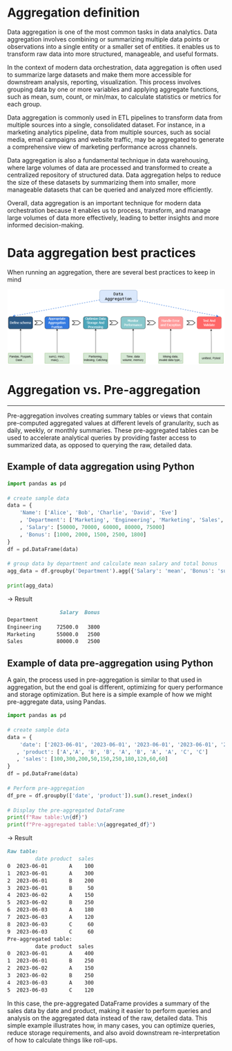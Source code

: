 # **Aggregation definition**


Data aggregation is one of the most common tasks in data analytics. Data aggregation involves combining or summarizing multiple data points or observations into a single entity or a smaller set of entities. it enables us to transform raw data into more structured, manageable, and useful formats.

In the context of modern data orchestration, data aggregation is often used to summarize large datasets and make them more accessible for downstream analysis, reporting, visualization. This process involves grouping data by one or more variables and applying aggregate functions, such as mean, sum, count, or min/max, to calculate statistics or metrics for each group.

Data aggregation is commonly used in ETL pipelines to transform data from multiple sources into a single, consolidated dataset. For instance, in a marketing analytics pipeline, data from multiple sources, such as social media, email campaigns and website traffic, may be aggregated to generate a comprehensive view of marketing performance across channels.

Data aggregation is also a fundamental technique in data warehousing, where large volumes of data are processed and transformed to create a centralized repository of structured data. Data aggregation helps to reduce the size of these datasets by summarizing them into smaller, more manageable datasets that can be queried and analyzed more efficiently.

Overall, data aggregation is an important technique for modern data orchestration because it enables us to process, transform, and manage large volumes of data more effectively, leading to better insights and more informed decision-making.

# Data aggregation best practices


When running an aggregation, there are several best practices to keep in mind

![DataAggregation.png](./image/DataAggregation.png)

# **Aggregation vs. Pre-aggregation**
---

Pre-aggregation involves creating summary tables or views that contain pre-computed aggregated values at different levels of granularity, such as daily, weekly, or monthly summaries. These pre-aggregated tables can be used to accelerate analytical queries by providing faster access to summarized data, as opposed to querying the raw, detailed data.

## **Example of data aggregation using Python**

```python
import pandas as pd

# create sample data
data = {
	'Name': ['Alice', 'Bob', 'Charlie', 'David', 'Eve']
	, 'Department': ['Marketing', 'Engineering', 'Marketing', 'Sales', 'Engineering']
	, 'Salary': [50000, 70000, 60000, 80000, 75000]
	, 'Bonus': [1000, 2000, 1500, 2500, 1800]
}
df = pd.DataFrame(data)

# group data by department and calculate mean salary and total bonus
agg_data = df.groupby('Department').agg({'Salary': 'mean', 'Bonus': 'sum'})

print(agg_data)
```

→ Result

```markdown
                 Salary  Bonus
Department
Engineering     72500.0   3800
Marketing       55000.0   2500
Sales           80000.0   2500
```

## **Example of data pre-aggregation using Python**

A gain, the process used in pre-aggregation is similar to that used in aggregation, but the end goal is different, optimizing for query performance and storage optimization. But here is a simple example of how we might pre-aggregate data, using Pandas.

```python
import pandas as pd

# create sample data
data = {
	'date': ['2023-06-01', '2023-06-01', '2023-06-01', '2023-06-01', '2023-06-02', '2023-06-02', '2023-06-03', '2023-06-03', '2023-06-03', '2023-06-03']
   , 'product': ['A','A', 'B', 'B', 'A', 'B', 'A', 'A', 'C', 'C']
   , 'sales': [100,300,200,50,150,250,180,120,60,60]
}
df = pd.DataFrame(data)

# Perform pre-aggregation
df_pre = df.groupby(['date', 'product']).sum().reset_index()

# Display the pre-aggregated DataFrame
print(f"Raw table:\n{df}")
print(f"Pre-aggregated table:\n{aggregated_df}")
```

→ Result
```markdown
Raw table:
         date product  sales
0  2023-06-01       A    100
1  2023-06-01       A    300
2  2023-06-01       B    200
3  2023-06-01       B     50
4  2023-06-02       A    150
5  2023-06-02       B    250
6  2023-06-03       A    180
7  2023-06-03       A    120
8  2023-06-03       C     60
9  2023-06-03       C     60
Pre-aggregated table:
         date product  sales
0  2023-06-01       A    400
1  2023-06-01       B    250
2  2023-06-02       A    150
3  2023-06-02       B    250
4  2023-06-03       A    300
5  2023-06-03       C    120
```

In this case, the pre-aggregated DataFrame provides a summary of the sales data by date and product, making it easier to perform queries and analysis on the aggregated data instead of the raw, detailed data. This simple example illustrates how, in many cases, you can optimize queries, reduce storage requirements, and also avoid downstream re-interpretation of how to calculate things like roll-ups.
